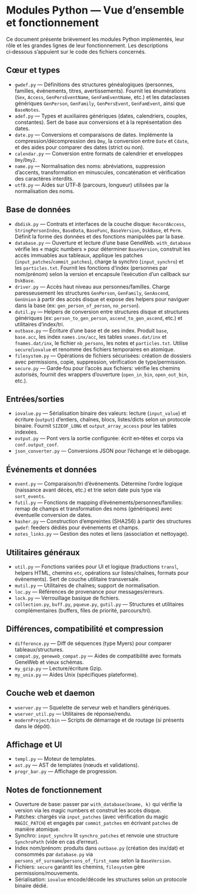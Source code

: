 # Modules Python — Vue d’ensemble et fonctionnement

Ce document présente brièvement les modules Python implémentés, leur rôle et les grandes lignes de leur fonctionnement. Les descriptions ci‑dessous s’appuient sur le code des fichiers concernés.

## Cœur et types

- `gwdef.py` — Définitions des structures généalogiques (personnes, familles, événements, titres, avertissements). Fournit les énumérations (`Sex`, `Access`, `GenPersEventName`, `GenFamEventName`, etc.) et les dataclasses génériques `GenPerson`, `GenFamily`, `GenPersEvent`, `GenFamEvent`, ainsi que `BaseNotes`.
- `adef.py` — Types et auxiliaires génériques (dates, calendriers, couples, constantes). Sert de base aux conversions et à la représentation des dates.
- `date.py` — Conversions et comparaisons de dates. Implémente la compression/décompression des `Dmy`, la conversion entre `Date` et `Cdate`, et des aides pour comparer des dates (strict ou non).
- `calendar.py` — Conversion entre formats de calendrier et enveloppes `Dmy`/`Dmy2`.
- `name.py` — Normalisation des noms: abréviations, suppression d’accents, transformation en minuscules, concaténation et vérification des caractères interdits.
- `utf8.py` — Aides sur UTF‑8 (parcours, longueur) utilisées par la normalisation des noms.

## Base de données

- `dbdisk.py` — Contrats et interfaces de la couche disque: `RecordAccess`, `StringPersonIndex`, `BaseData`, `BaseFunc`, `BaseVersion`, `DskBase`, et `Perm`. Définit la forme des données et des fonctions manipulées par la base.
- `database.py` — Ouverture et lecture d’une base GeneWeb. `with_database` vérifie les « magic numbers » pour déterminer `BaseVersion`, construit les accès immuables aux tableaux, applique les patches (`input_patches`/`commit_patches`), charge la synchro (`input_synchro`) et les `particles.txt`. Fournit les fonctions d’index (personnes par nom/prénom) selon la version et encapsule l’exécution d’un callback sur `DskBase`.
- `driver.py` — Accès haut niveau aux personnes/familles. Charge paresseusement les structures `GenPerson`, `GenFamily`, `GenAscend`, `GenUnion` à partir des accès disque et expose des helpers pour naviguer dans la base (ex: `gen_person_of_person`, `no_person`).
- `dutil.py` — Helpers de conversion entre structures disque et structures génériques (ex: `person_to_gen_person`, `ascend_to_gen_ascend`, etc.) et utilitaires d’index/tri.
- `outbase.py` — Écriture d’une base et de ses index. Produit `base`, `base.acc`, les index `names.inx/acc`, les tables `snames.dat/inx` et `fnames.dat/inx`, le fichier `nb_persons`, les notes et `particles.txt`. Utilise `secure`/`iovalue` et renomme des fichiers temporaires en atomique.
- `filesystem.py` — Opérations de fichiers sécurisées: création de dossiers avec permissions, copie, suppression, vérification de type/permission.
- `secure.py` — Garde‑fou pour l’accès aux fichiers: vérifie les chemins autorisés, fournit des wrappers d’ouverture (`open_in_bin`, `open_out_bin`, etc.).

## Entrées/sorties

- `iovalue.py` — Sérialisation binaire des valeurs: lecture (`input_value`) et écriture (`output`) d’entiers, chaînes, blocs, listes/dicts selon un protocole binaire. Fournit `SIZEOF_LONG` et `output_array_access` pour les tables indexées.
- `output.py` — Pont vers la sortie configurée: écrit en‑têtes et corps via `conf.output_conf`.
- `json_converter.py` — Conversions JSON pour l’échange et le débogage.

## Événements et données

- `event.py` — Comparaison/tri d’événements. Détermine l’ordre logique (naissance avant décès, etc.) et trie selon date puis type via `sort_events`.
- `futil.py` — Fonctions de mapping d’événements/personnes/familles: remap de champs et transformation des noms (génériques) avec éventuelle conversion de dates.
- `hasher.py` — Construction d’empreintes (SHA256) à partir des structures `gwdef`: feeders dédiés pour événements et champs.
- `notes_links.py` — Gestion des notes et liens (association et nettoyage).

## Utilitaires généraux

- `util.py` — Fonctions variées pour UI et logique (traductions `transl`, helpers HTML, chemins `etc`, opérations sur listes/chaînes, formats pour événements). Sert de couche utilitaire transversale.
- `mutil.py` — Utilitaires de chaînes; support de normalisation.
- `loc.py` — Références de provenance pour messages/erreurs.
- `lock.py` — Verrouillage basique de fichiers.
- `collection.py`, `buff.py`, `pqueue.py`, `gutil.py` — Structures et utilitaires complémentaires (buffers, files de priorité, parcours/tri).

## Différences, compatibilité et compression

- `difference.py` — Diff de séquences (type Myers) pour comparer tableaux/structures.
- `compat.py`, `geneweb_compat.py` — Aides de compatibilité avec formats GeneWeb et vieux schémas.
- `my_gzip.py` — Lecture/écriture Gzip.
- `my_unix.py` — Aides Unix (spécifiques plateforme).

## Couche web et daemon

- `wserver.py` — Squelette de serveur web et handlers génériques.
- `wserver_util.py` — Utilitaires de réponse/rendu.
- `modernProject/bin` — Scripts de démarrage et de routage (si présents dans le dépôt).

## Affichage et UI

- `templ.py` — Moteur de templates.
- `ast.py` — AST de templates (nœuds et validations).
- `progr_bar.py` — Affichage de progression.

## Notes de fonctionnement

- Ouverture de base: passer par `with_database(bname, k)` qui vérifie la version via les magic numbers et construit les accès disque.
- Patches: chargés via `input_patches` (avec vérification du magic `MAGIC_PATCH`) et engagés par `commit_patches` en écrivant `patches` de manière atomique.
- Synchro: `input_synchro` lit `synchro_patches` et renvoie une structure `SynchroPath` (vide en cas d’erreur).
- Index nom/prénom: produits dans `outbase.py` (création des inx/dat) et consommés par `database.py` via `persons_of_surname`/`persons_of_first_name` selon la `BaseVersion`.
- Fichiers: `secure` garantit les chemins, `filesystem` gère permissions/mouvements.
- Sérialisation: `iovalue` encode/décode les structures selon un protocole binaire dédié.
